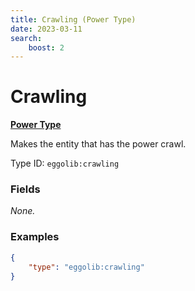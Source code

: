 ```yaml
---
title: Crawling (Power Type)
date: 2023-03-11
search:
    boost: 2
---
```


#   Crawling

[**Power Type**][1]

Makes the entity that has the power crawl.

Type ID: `eggolib:crawling`


### Fields

_None._


### Examples

```json
{
    "type": "eggolib:crawling"
}
```



[1]: ../power_types.md
